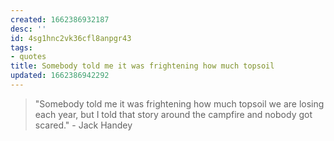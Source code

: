 ```yaml
---
created: 1662386932187
desc: ''
id: 4sg1hnc2vk36cfl8anpgr43
tags:
- quotes
title: Somebody told me it was frightening how much topsoil
updated: 1662386942292
---
```

   
> "Somebody told me it was frightening how much topsoil we are losing each year, but I told that story around the campfire and nobody got scared." - Jack Handey